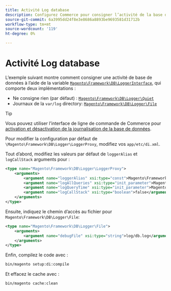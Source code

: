 ```yaml
---
title: Activité Log database
description: Configurez Commerce pour consigner l’activité de la base de données à l’aide de l’interface Enregistreur.
source-git-commit: 6a3995dd24f8e3e8686a8893be9693581d31712b
workflow-type: tm+mt
source-wordcount: '119'
ht-degree: 0%

---
```



# Activité Log database

L’exemple suivant montre comment consigner une activité de base de données à l’aide de la variable [`Magento\Framework\DB\LoggerInterface`][interface], qui comporte deux implémentations :

- Ne consigne rien (par défaut) : [`Magento\Framework\DB\Logger\Quiet`][quiet]
- Journaux de la `var/log` directory: [`Magento\Framework\DB\Logger\File`][file]

>[!TIP]
>
>Vous pouvez utiliser l’interface de ligne de commande de Commerce pour [activation et désactivation de la journalisation de la base de données](../cli/enable-logging.md#database-logging).

Pour modifier la configuration par défaut de `\Magento\Framework\DB\Logger\LoggerProxy`, modifiez vos `app/etc/di.xml`.

Tout d’abord, modifiez les valeurs par défaut de `loggerAlias` et `logCallStack` arguments pour :

```xml
<type name="Magento\Framework\DB\Logger\LoggerProxy">
    <arguments>
        <argument name="loggerAlias" xsi:type="const">Magento\Framework\DB\Logger\LoggerProxy::LOGGER_ALIAS_FILE</argument>
        <argument name="logAllQueries" xsi:type="init_parameter">Magento\Framework\Config\ConfigOptionsListConstants::CONFIG_PATH_DB_LOGGER_LOG_EVERYTHING</argument>
        <argument name="logQueryTime" xsi:type="init_parameter">Magento\Framework\Config\ConfigOptionsListConstants::CONFIG_PATH_DB_LOGGER_QUERY_TIME_THRESHOLD</argument>
        <argument name="logCallStack" xsi:type="boolean">false</argument>
    </arguments>
</type>
```

Ensuite, indiquez le chemin d’accès au fichier pour `Magento\Framework\DB\Logger\File`:

```xml
<type name="Magento\Framework\DB\Logger\File">
    <arguments>
        <argument name="debugFile" xsi:type="string">log/db.log</argument>
    </arguments>
</type>
```

Enfin, compilez le code avec :

```bash
bin/magento setup:di:compile
```

Et effacez le cache avec :

```bash
bin/magento cache:clean
```

<!-- link definitions -->

[file]: https://github.com/magento/magento2/blob/2.4/lib/internal/Magento/Framework/DB/Logger/File.php
[interface]: https://github.com/magento/magento2/blob/2.4/lib/internal/Magento/Framework/DB/LoggerInterface.php
[quiet]: https://github.com/magento/magento2/blob/2.4/lib/internal/Magento/Framework/DB/Logger/Quiet.php
